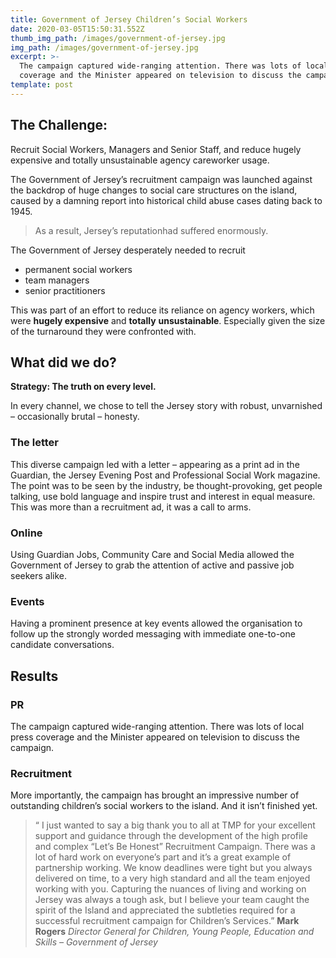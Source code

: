```yaml
---
title: Government of Jersey Children’s Social Workers
date: 2020-03-05T15:50:31.552Z
thumb_img_path: /images/government-of-jersey.jpg
img_path: /images/government-of-jersey.jpg
excerpt: >-
  The campaign captured wide-ranging attention. There was lots of local press
  coverage and the Minister appeared on television to discuss the campaign.
template: post
---
```

## The Challenge:

Recruit Social Workers, Managers and Senior Staff, and reduce hugely expensive and totally unsustainable agency careworker usage.

The Government of Jersey’s recruitment campaign was launched against the backdrop of huge changes to social care structures on the island, caused by a damning report into historical child abuse cases dating back to 1945.

> As a result, Jersey’s reputationhad suffered enormously.

The Government of Jersey desperately needed to recruit

* permanent social workers
* team managers
* senior practitioners

This was part of an effort to reduce its reliance on agency workers, which were **hugely expensive** and **totally** **unsustainable**. Especially given the size of the turnaround they were confronted with.

## What did we do?

**Strategy: The truth on every level.**

In every channel, we chose to tell the Jersey story with robust, unvarnished – occasionally brutal – honesty.

### The letter 

This diverse campaign led with a letter – appearing as a print ad in the Guardian, the Jersey Evening Post and Professional Social Work magazine. The point was to be seen by the industry, be thought-provoking, get  people talking, use bold language and inspire trust and interest in equal measure. This was more
than a recruitment ad, it was a call to arms.

### Online

Using Guardian Jobs, Community Care and Social Media allowed the Government of Jersey to grab the attention of active and passive job seekers alike.

### Events

Having a prominent presence at key events allowed the organisation to follow up the strongly worded messaging with immediate one-to-one candidate conversations.

## Results

### PR

The campaign captured wide-ranging attention. There was lots of local press coverage and the Minister appeared on television to discuss the campaign.

### Recruitment

More importantly, the campaign has brought an impressive number of outstanding children’s social workers to the island. And it isn’t finished yet.

> “ I just wanted to say a big thank you to all at TMP for your excellent support and guidance through the development of the high profile and complex “Let’s Be Honest” Recruitment Campaign. There was a lot
> of hard work on everyone’s part and it’s a great example of partnership working. We know deadlines were tight but you always delivered on time, to a very high standard and all the team enjoyed working with you. Capturing the nuances of living and working on Jersey was always a tough ask, but I believe your team caught the spirit of the Island and appreciated the subtleties required for a successful recruitment campaign for Children’s Services.”
> **Mark Rogers**
> *Director General for Children,
> Young People, Education and Skills – Government of Jersey*